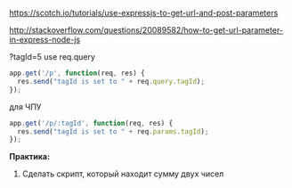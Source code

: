 https://scotch.io/tutorials/use-expressjs-to-get-url-and-post-parameters

http://stackoverflow.com/questions/20089582/how-to-get-url-parameter-in-express-node-js

 ?tagId=5 use req.query

```js
app.get('/p', function(req, res) {
  res.send("tagId is set to " + req.query.tagId);
});
```

для ЧПУ

```js
app.get('/p/:tagId', function(req, res) {
  res.send("tagId is set to " + req.params.tagId);
});
```

**Практика:**

1. Сделать скрипт, который находит сумму двух чисел